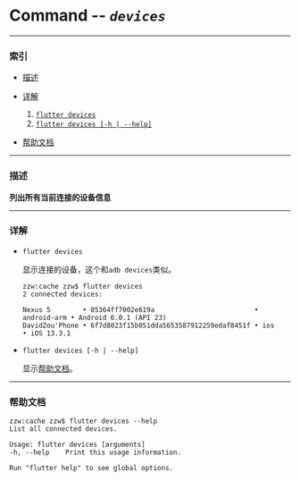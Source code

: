 Command -- *` devices `*
====

***

### 索引

* [描述](#description)

* [详解](#details)

    1. [`flutter devices`](#flutter_devices)
    2. [`flutter devices [-h | --help]`](#devices_help)


* [帮助文档](#help_doc)

***

### 描述<a name="description"></a>

__列出所有当前连接的设备信息__

***

### 详解<a name="details"></a>

* `flutter devices` <a name="flutter_devices"></a>

    显示连接的设备，这个和`adb devices`类似。

    ```
    zzw:cache zzw$ flutter devices
    2 connected devices:

    Nexus 5        • 05364ff7002e619a                         • android-arm • Android 6.0.1 (API 23)
    DavidZou'Phone • 6f7d8023f15b051dda5653587912259edaf8451f • ios         • iOS 13.3.1

    ```

* `flutter devices [-h | --help]` <a name="devices_help"></a>

    显示[帮助文档](#help_doc)。

***

### 帮助文档<a name="help_doc"></a>

```
zzw:cache zzw$ flutter devices --help
List all connected devices.

Usage: flutter devices [arguments]
-h, --help    Print this usage information.

Run "flutter help" to see global options.
```
